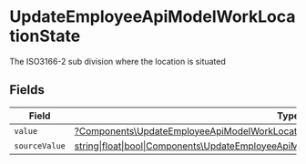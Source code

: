 # UpdateEmployeeApiModelWorkLocationState

The ISO3166-2 sub division where the location is situated


## Fields

| Field                                                                                                                                                                        | Type                                                                                                                                                                         | Required                                                                                                                                                                     | Description                                                                                                                                                                  |
| ---------------------------------------------------------------------------------------------------------------------------------------------------------------------------- | ---------------------------------------------------------------------------------------------------------------------------------------------------------------------------- | ---------------------------------------------------------------------------------------------------------------------------------------------------------------------------- | ---------------------------------------------------------------------------------------------------------------------------------------------------------------------------- |
| `value`                                                                                                                                                                      | [?Components\UpdateEmployeeApiModelWorkLocationStateValue](../../Models/Components/UpdateEmployeeApiModelWorkLocationStateValue.md)                                          | :heavy_minus_sign:                                                                                                                                                           | N/A                                                                                                                                                                          |
| `sourceValue`                                                                                                                                                                | [string\|float\|bool\|Components\UpdateEmployeeApiModelSourceValueWorkLocationState4\|array\|null](../../Models/Components/UpdateEmployeeApiModelWorkLocationStateSourceValue.md) | :heavy_minus_sign:                                                                                                                                                           | N/A                                                                                                                                                                          |